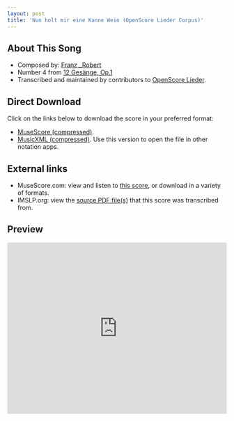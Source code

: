 ```yaml
---
layout: post
title: 'Nun holt mir eine Kanne Wein (OpenScore Lieder Corpus)'
---
```


## About This Song

- Composed by: [Franz,_Robert](https://fourscoreandmore.org/openscore/lieder/Franz,_Robert)
- Number 4 from [12 Gesänge, Op.1](https://fourscoreandmore.org/openscore/lieder/Franz,_Robert/12_Gesänge,_Op.1)
- Transcribed and maintained by contributors to [OpenScore Lieder].

[OpenScore Lieder]: https://musescore.com/openscore-lieder-corpus

## Direct Download

Click on the links below to download the score in your preferred format:
- [MuseScore (compressed)](https://github.com/openscore/lieder/blob/main/scores/Franz,_Robert/12_Gesänge,_Op.1/04_Nun_holt_mir_eine_Kanne_Wein/lc5798936.mscz?raw=true).
- [MusicXML (compressed)](https://github.com/openscore/lieder/blob/main/scores/Franz,_Robert/12_Gesänge,_Op.1/04_Nun_holt_mir_eine_Kanne_Wein/lc5798936.mxl?raw=true). Use this version to open the file in other notation apps.

## External links

- MuseScore.com: view and listen to [this score][MuseScore], or download in a variety of formats.
- IMSLP.org: view the [source PDF file(s)][IMSLP] that this score was transcribed from.

[MuseScore]: https://musescore.com/score/5798936
[IMSLP]: https://imslp.org/wiki/Special:ReverseLookup/89794

## Preview

<iframe width="100%" height="394" src="https://musescore.com/openscore-lieder-corpus/scores/5798936/embed" frameborder="0" allowfullscreen allow="autoplay; fullscreen"></iframe>
